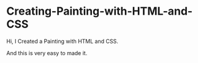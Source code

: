 # Creating-Painting-with-HTML-and-CSS


Hi, I Created a Painting with HTML and CSS.

And this is very easy to made it.
